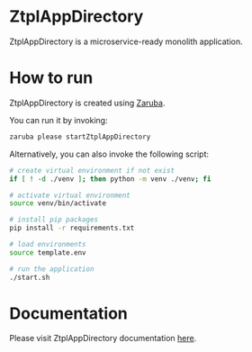 # ZtplAppDirectory

ZtplAppDirectory is a microservice-ready monolith application.


# How to run

ZtplAppDirectory is created using [Zaruba](https://github.com/state-alchemists/zaruba).

You can run it by invoking:

```bash
zaruba please startZtplAppDirectory
```

Alternatively, you can also invoke the following script:

```bash
# create virtual environment if not exist
if [ ! -d ./venv ]; then python -m venv ./venv; fi

# activate virtual environment
source venv/bin/activate

# install pip packages
pip install -r requirements.txt

# load environments
source template.env

# run the application
./start.sh
```

# Documentation

Please visit ZtplAppDirectory documentation [here](_docs/README.md).